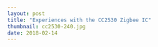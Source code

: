 ```yaml
---
layout: post
title: "Experiences with the CC2530 Zigbee IC"
thumbnail: cc2530-240.jpg
date: 2018-02-14
---
```



